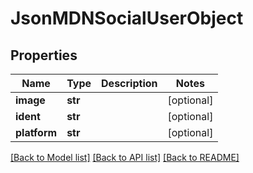 # JsonMDNSocialUserObject


## Properties
Name | Type | Description | Notes
------------ | ------------- | ------------- | -------------
**image** | **str** |  | [optional] 
**ident** | **str** |  | [optional] 
**platform** | **str** |  | [optional] 

[[Back to Model list]](../README.md#documentation-for-models) [[Back to API list]](../README.md#documentation-for-api-endpoints) [[Back to README]](../README.md)


